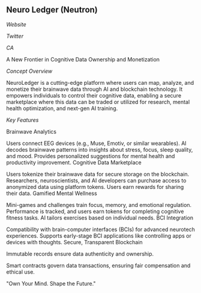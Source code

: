 Neuro Ledger (Neutron)
--

*Website*

*Twitter*

*CA* 

A New Frontier in Cognitive Data Ownership and Monetization

*Concept Overview*

NeuroLedger is a cutting-edge platform where users can map, analyze, and monetize their brainwave data through AI and blockchain technology. It empowers individuals to control their cognitive data, enabling a secure marketplace where this data can be traded or utilized for research, mental health optimization, and next-gen AI training.

*Key Features*

Brainwave Analytics

Users connect EEG devices (e.g., Muse, Emotiv, or similar wearables).
AI decodes brainwave patterns into insights about stress, focus, sleep quality, and mood.
Provides personalized suggestions for mental health and productivity improvement.
Cognitive Data Marketplace

Users tokenize their brainwave data for secure storage on the blockchain.
Researchers, neuroscientists, and AI developers can purchase access to anonymized data using platform tokens.
Users earn rewards for sharing their data.
Gamified Mental Wellness

Mini-games and challenges train focus, memory, and emotional regulation.
Performance is tracked, and users earn tokens for completing cognitive fitness tasks.
AI tailors exercises based on individual needs.
BCI Integration

Compatibility with brain-computer interfaces (BCIs) for advanced neurotech experiences.
Supports early-stage BCI applications like controlling apps or devices with thoughts.
Secure, Transparent Blockchain

Immutable records ensure data authenticity and ownership.

Smart contracts govern data transactions, ensuring fair compensation and ethical use.

"Own Your Mind. Shape the Future."
